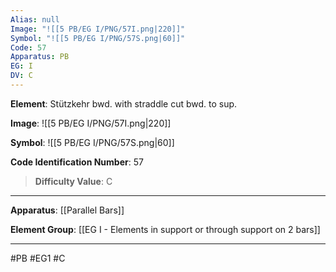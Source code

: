```yaml
---
Alias: null
Image: "![[5 PB/EG I/PNG/57I.png|220]]"
Symbol: "![[5 PB/EG I/PNG/57S.png|60]]"
Code: 57
Apparatus: PB
EG: I
DV: C
---
```

**Element**: Stützkehr bwd. with straddle cut bwd. to sup.

**Image**:
![[5 PB/EG I/PNG/57I.png|220]]

**Symbol**:
![[5 PB/EG I/PNG/57S.png|60]]

**Code Identification Number**: 57

>**Difficulty Value**: C

___
**Apparatus**: [[Parallel Bars]]

**Element Group**: [[EG I - Elements in support or through support on 2 bars]]
___
#PB #EG1 #C
